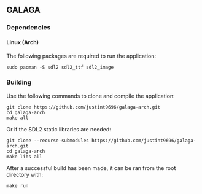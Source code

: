 ## GALAGA

### Dependencies
#### Linux (Arch)
The following packages are required to run the application:
```
sudo pacman -S sdl2 sdl2_ttf sdl2_image
```

### Building
Use the following commands to clone and compile the application:
```
git clone https://github.com/justint9696/galaga-arch.git
cd galaga-arch
make all
```

Or if the SDL2 static libraries are needed:
```
git clone --recurse-submodules https://github.com/justint9696/galaga-arch.git
cd galaga-arch
make libs all
```

After a successful build has been made, it can be ran from the root directory with: 
```
make run
```